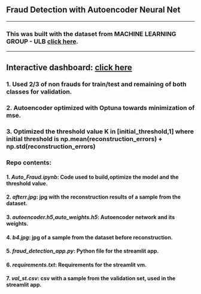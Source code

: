 ## Fraud Detection with Autoencoder Neural Net
---
### This was built with the dataset from MACHINE LEARNING GROUP - ULB [click here](https://www.kaggle.com/datasets/mlg-ulb/creditcardfraud).
---
## Interactive dashboard: [click here](https://fraudzzzdetection.streamlit.app/)

### 1. Used 2/3 of non frauds for train/test and remaining of both classes for validation.
### 2. Autoencoder optimized with Optuna towards minimization of mse.
### 3. Optimized the threshold value K in [initial_threshold,1] where initial threshold is np.mean(reconstruction_errors) + np.std(reconstruction_errors)

### Repo contents:
#### 1. *Auto_Fraud.ipynb*: Code used to build,optimize the model and the threshold value.
#### 2. *afterr.jpg*: jpg with the reconstruction results of a sample from the dataset.
#### 3. *autoencoder.h5*,*auto_weights.h5*: Autoencoder network and its weights.
#### 4. *b4.jpg*: jpg of a sample from the dataset before reconstruction.
#### 5. *fraud_detection_app.py*: Python file for the streamlit app.
#### 6. *requirements.txt*: Requirements for the streamlit vm.
#### 7. *val_st.csv*: csv with a sample from the validation set, used in the streamlit app.
